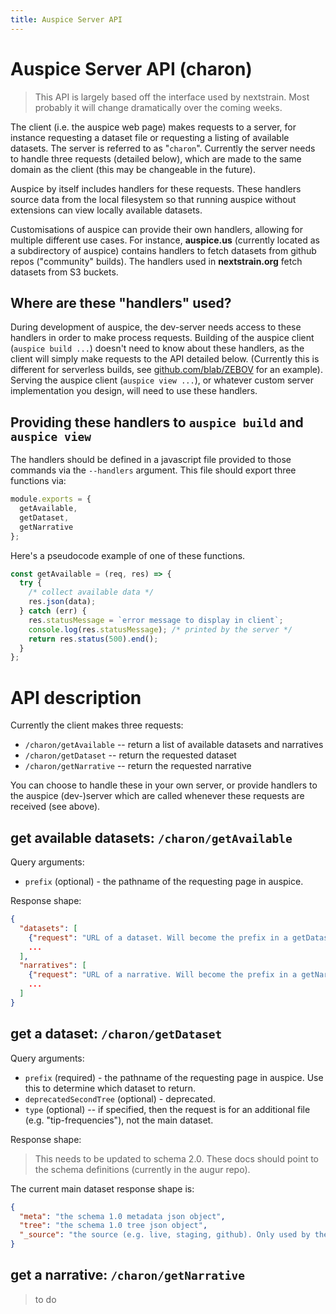```yaml
---
title: Auspice Server API
---
```


# Auspice Server API (charon)

> This API is largely based off the interface used by nextstrain.
Most probably it will change dramatically over the coming weeks.

The client (i.e. the auspice web page) makes requests to a server, for instance requesting a dataset file or requesting a listing of available datasets.
The server is referred to as "`charon`".
Currently the server needs to handle three requests (detailed below), which are made to the same domain as the client (this may be changeable in the future).


Auspice by itself includes handlers for these requests.
These handlers source data from the local filesystem so that running auspice without extensions can view locally available datasets.


Customisations of auspice can provide their own handlers, allowing for multiple different use cases.
For instance, **auspice.us** (currently located as a subdirectory of auspice) contains handlers to fetch datasets from github repos ("community" builds). The handlers used in **nextstrain.org** fetch datasets from S3 buckets.


## Where are these "handlers" used?
During development of auspice, the dev-server needs access to these handlers in order to make process requests.
Building of the auspice client (`auspice build ...`) doesn't need to know about these handlers, as the client will simply make requests to the API detailed below. (Currently this is different for serverless builds, see [github.com/blab/ZEBOV](https://github.com/blab/ZEBOV) for an example).
Serving the auspice client (`auspice view ...`), or whatever custom server implementation you design, will need to use these handlers.

## Providing these handlers to `auspice build` and `auspice view`
The handlers should be defined in a javascript file provided to those commands via the `--handlers` argument. This file should export three functions via:
```js
module.exports = {
  getAvailable,
  getDataset,
  getNarrative
};
```
Here's a pseudocode example of one of these functions.
```js
const getAvailable = (req, res) => {
  try {
    /* collect available data */
    res.json(data);
  } catch (err) {
    res.statusMessage = `error message to display in client`;
    console.log(res.statusMessage); /* printed by the server */
    return res.status(500).end();
  }
};
```



# API description

Currently the client makes three requests:
* `/charon/getAvailable` -- return a list of available datasets and narratives
* `/charon/getDataset` -- return the requested dataset
* `/charon/getNarrative` -- return the requested narrative

You can choose to handle these in your own server, or provide handlers to the auspice (dev-)server which are called whenever these requests are received (see above).

## get available datasets: `/charon/getAvailable`

Query arguments:
* `prefix` (optional) - the pathname of the requesting page in auspice.

Response shape:
```json
{
  "datasets": [
    {"request": "URL of a dataset. Will become the prefix in a getDataset request"},
    ...
  ],
  "narratives": [
    {"request": "URL of a narrative. Will become the prefix in a getNarrative request"},
    ...
  ]
}
```

## get a dataset: `/charon/getDataset`

Query arguments:
* `prefix` (required) - the pathname of the requesting page in auspice. Use this to determine which dataset to return.
* `deprecatedSecondTree` (optional) - deprecated.
* `type` (optional) -- if specified, then the request is for an additional file (e.g. "tip-frequencies"), not the main dataset.

Response shape:
> This needs to be updated to schema 2.0. These docs should point to the schema definitions (currently in the augur repo).

The current main dataset response shape is:
```json
{
  "meta": "the schema 1.0 metadata json object",
  "tree": "the schema 1.0 tree json object",
  "_source": "the source (e.g. live, staging, github). Only used by the sidebar dataset selector",
}
```

## get a narrative: `/charon/getNarrative`
> to do
